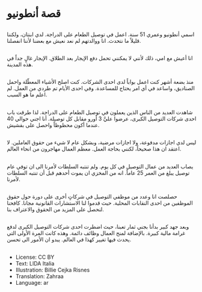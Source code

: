 # قصة أنطونيو

##
اسمي أنطونيو وعمري 51 سنة. اعمل في توصيل الطعام على الدراجة. لدي ابنتان، ولكننا قليلاً ما نتحدث. انا ووالدتهم لم نعد نعيش مع بعضنا لأننا انفصلنا.

##
انا أعيش مع امي، ذلك لأنني لا يمكنني تحمل دفع الإيجار بعد الطلاق. الإيجار غالٍ جداً في هذه المدينة.

##
منذ بضعة أشهر كنت اعمل بواباً لدى احدى الشركات. كنت اصلح الأشياء المعطّلة واحمل الصناديق، واساعد في أي امر يحتاج للمساعدة. وفي احدى الأيام تم طردي من العمل. لم اعلم ما هو السبب.

##
شاهدت العديد من الناس الذين يعملون في توصيل الطعام على الدراجة. لذا طرقت باب احدى شركات التوصيل الكبرى، عرضوا عليَّ 3 أورو مقابل كل توصيلة. أنا اجني حوالي 40 عندما أكون محظوظاً واحصل على بقشيش.

##
ليس لدي اجازات مدفوعة، ولا اجازات مرضية، وبشكل عام لا شيء من حقوق العاملين. لا اعتقد ان هذا صحيحاً، لكنني بحاجة العمل. معظم العمال مهاجرون من انحاء العالم.

##
يصاب العديد من عمال التوصيل في كل يوم. ولم تنتبه السلطات لأمرنا الى ان توفي عام توصيل يبلغ من العمر 25 عاماً. انه من المخزي ان يموت أحدهم قبل أن تنتبه السلطات لأمرنا.

##
حصلصت انا وعدد من موظفي التوصيل في شركاتٍ أخرى على دورة حول حقوق الموظفين من احدى النقابات المحلية. حيث قدموا لنا الاستشارات القانونية مجانا. كافحنا لنحصل على المزيد من الحقوق والاعتراف بنا.

##
وبعد جهد كبير بدأنا بجني ثمار تعبنا، حيث اضطرت احدى شركات التوصيل الكبرى لدفع غرامة مالية كبيرة. بالإضافة لمنح العمال وظائف دائمة. وهذه كانت المرة الأولى التي يحدث فيها تغيير كهذا في العالم. يبدو ان الأمور الى تحسن.

##
* License: CC BY
* Text: LIDA Italia
* Illustration: Billie Cejka Risnes
* Translation: Zahraa
* Language: ar
